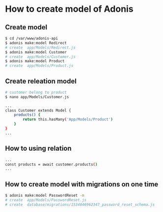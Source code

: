 # How to create model of Adonis

## Create model
```bash
$ cd /var/www/adonis-api
$ adonis make:model Redirect
# create  app/Models/Redirect.js
$ adonis make:model Customer
# create  app/Models/Customer.js
$ adonis make:model Product
# create  app/Models/Product.js
```

## Create releation model
```bash
# customer belong to product
$ nano app/Models/Customer.js
```
```bash
...
class Customer extends Model {
    products() {
        return this.hasMany('App/Models/Product')
    }
}
...
```

## How to using relation
```bash
...
const products = await customer.products()
...
```

## How to create model with migrations on one time
```bash
$ adonis make:model PasswordReset -m
# create  app/Models/PasswordReset.js
# create  database/migrations/1534046962347_password_reset_schema.js
```